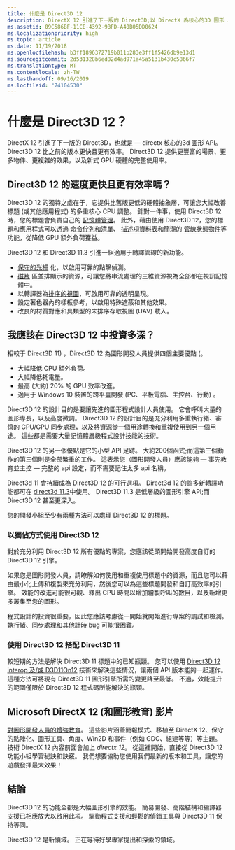```yaml
---
title: 什麼是 Direct3D 12
description: DirectX 12 引進了下一版的 Direct3D;以 DirectX 為核心的3D 圖形 API。
ms.assetid: 09C586BF-11CE-4392-9BFD-A40B05DD0624
ms.localizationpriority: high
ms.topic: article
ms.date: 11/19/2018
ms.openlocfilehash: b3ff1896372719b011b283e3ff1f5426db9e13d1
ms.sourcegitcommit: 2d531328b6ed82d4ad971a45a5131b430c5866f7
ms.translationtype: MT
ms.contentlocale: zh-TW
ms.lasthandoff: 09/16/2019
ms.locfileid: "74104530"
---
```

# <a name="what-is-direct3d-12"></a>什麼是 Direct3D 12？

DirectX 12 引進了下一版的 Direct3D，也就是 &mdash; directx 核心的3d 圖形 API。 Direct3D 12 比之前的版本更快且更有效率。 Direct3D 12 提供更豐富的場景、更多物件、更複雜的效果，以及新式 GPU 硬體的完整使用率。

## <a name="how-can-direct3d-12-be-so-much-faster-and-more-efficient"></a>Direct3D 12 的速度更快且更有效率嗎？

Direct3D 12 的獨特之處在于，它提供比舊版更低的硬體抽象層，可讓您大幅改善標題 (或其他應用程式) 的多重核心 CPU 調整。 針對一件事，使用 Direct3D 12 時，您的標題會負責自己的 [記憶體管理](memory-management.md)。 此外，藉由使用 Direct3D 12，您的標題和應用程式可以透過 [命令佇列和清單](command-queues-and-command-lists.md)、 [描述項資料表](descriptor-tables.md)和簡潔的 [管線狀態物件](managing-graphics-pipeline-state-in-direct3d-12.md)等功能，從降低 GPU 額外負荷獲益。

Direct3D 12 和 Direct3D 11.3 引進一組適用于轉譯管線的新功能。

- [保守的光柵](../direct3d11/conservative-rasterization.md) 化，以啟用可靠的點擊偵測。
- [磁片](../direct3d11/volume-tiled-resources.md) 區並排顯示的資源，可讓您將串流處理的三維資源視為全部都在視訊記憶體中。
- 以轉譯器為[排序的視圖](../direct3d11/volume-tiled-resources.md)，可啟用可靠的透明呈現。
- 設定著色器內的樣板參考，以啟用特殊遮蔽和其他效果。
- 改良的材質對應和具類型的未排序存取視圖 (UAV) 載入。

## <a name="how-deeply-should-i-invest-in-direct3d-12"></a>我應該在 Direct3D 12 中投資多深？

相較于 Direct3D 11) ，Direct3D 12 為圖形開發人員提供四個主要優點 (。

- 大幅降低 CPU 額外負荷。
- 大幅降低耗電量。
- 最高 (大約) 20% 的 GPU 效率改進。
- 適用于 Windows 10 裝置的跨平臺開發 (PC、平板電腦、主控台、行動) 。

Direct3D 12 的設計目的是要讓先進的圖形程式設計人員使用。 它會呼叫大量的圖形專長，以及高度微調。 Direct3D 12 的設計目的是充分利用多重執行緒、審慎的 CPU/GPU 同步處理，以及將資源從一個用途轉換和重複使用到另一個用途。 這些都是需要大量記憶體層級程式設計技能的技術。

Direct3D 12 的另一個優點是它的小型 API 足跡。 大約200個函式;而這第三個動作的第三個則是全部繁重的工作。 這表示您（圖形開發人員）應該能夠 &mdash; 事先教育並主控 &mdash; 完整的 api 設定，而不需要記住太多 api 名稱。

Direct3d 11 會持續成為 Direct3D 12 的可行選項。 Direct3d 12 的許多新轉譯功能都可在 [direct3d 11.3](../direct3d11/direct3d-11-3-features.md)中使用。 Direct3D 11.3 是低層級的圖形引擎 API;而 Direct3D 12 甚至更深入。

您的開發小組至少有兩種方法可以處理 Direct3D 12 的標題。

### <a name="use-direct3d-12-exclusively"></a>以獨佔方式使用 Direct3D 12

對於充分利用 Direct3D 12 所有優點的專案，您應該從頭開始開發高度自訂的 Direct3D 12 引擎。

如果您是圖形開發人員，請瞭解如何使用和重複使用標題中的資源，而且您可以藉由最小化上傳和複製來充分利用，然後您可以為這些標題開發和自訂高效率的引擎。 效能的改進可能很可觀、釋出 CPU 時間以增加繪製呼叫的數目，以及新增更多叢集至您的圖形。

程式設計的投資很重要，因此您應該考慮從一開始就開始進行專案的調試和檢測。 執行緒、同步處理和其他計時 bug 可能很困難。

### <a name="use-direct3d-12-in-concert-with-direct3d-11"></a>使用 Direct3D 12 搭配 Direct3D 11

較短期的方法是解決 Direct3D 11 標題中的已知瓶頸。 您可以使用 [Direct3D 12 interop 及/或 D3D11On12](direct3d-12-interop.md) 技術來解決這些情況，讓兩個 API 版本能夠一起運作。 這種方法可將現有 Direct3D 11 圖形引擎所需的變更降至最低。 不過，效能提升的範圍僅限於 Direct3D 12 程式碼所能解決的瓶頸。

## <a name="microsoft-directx-12-and-graphics-education-videos"></a>Microsoft DirectX 12 (和圖形教育) 影片

[對圖形開發人員的增強教育](https://www.youtube.com/channel/UCiaX2B8XiXR70jaN7NK-FpA)。 這些影片涵蓋簡報模式、移植至 DirectX 12、保守的點陣化、圖形工具、角度、Win2D 和事件（例如 GDC、組建等等）等主題。 技術 DirectX 12 內容前面會加上 *directx 12*。 從這裡開始，直接從 Direct3D 12 功能小組學習秘訣和訣竅。 我們想要協助您使用我們最新的版本和工具，讓您的遊戲發揮最大效果！

## <a name="conclusion"></a>結論

Direct3D 12 的功能全都是大幅圖形引擎的效能。 簡易開發、高階結構和編譯器支援已相應放大以啟用此項。 驅動程式支援和輕鬆的偵錯工具與 Direct3D 11 保持等同。

Direct3D 12 是新領域。 正在等待好學專家提出和探索的領域。
